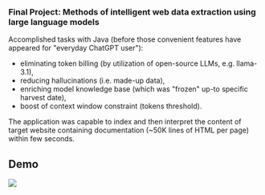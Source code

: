 ### Final Project: Methods of intelligent web data extraction using large language models
Accomplished tasks with Java (before those convenient  features have appeared for "everyday ChatGPT user"): 
- eliminating token billing (by utilization of open-source LLMs, e.g. llama-3.1), 
- reducing hallucinations (i.e. made-up data), 
- enriching model knowledge base (which was "frozen" up-to specific harvest date), 
- boost of context window constraint (tokens threshold).

The application was capable to index and then interpret the content of target website containing documentation (~50K lines of HTML per page) within few seconds.

## Demo
![](demo.gif)